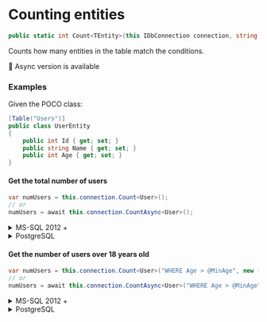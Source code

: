 # Counting entities

```csharp
public static int Count<TEntity>(this IDbConnection connection, string conditions = null, object parameters = null, IDbTransaction transaction = null, Dialect dialect = null, int? commandTimeout = null)
```

Counts how many entities in the table match the conditions.

:memo: Async version is available

### Examples
Given the POCO class:
```csharp
[Table("Users")]
public class UserEntity
{
    public int Id { get; set; }
    public string Name { get; set; }
    public int Age { get; set; }
}
```

#### Get the total number of users

```csharp
var numUsers = this.connection.Count<User>();
// or
numUsers = await this.connection.CountAsync<User>();
```

<details>
<summary>MS-SQL 2012 +</summary>
```SQL
SELECT COUNT(*)
FROM [Users]
```
</details>
<details>
<summary>PostgreSQL</summary>
```SQL
SELECT COUNT(*)
FROM Users
```
</details>


#### Get the number of users over 18 years old

```csharp
var numUsers = this.connection.Count<User>("WHERE Age > @MinAge", new { MinAge = 18 });
// or
numUsers = await this.connection.CountAsync<User>("WHERE Age > @MinAge", new { MinAge = 18 });
```

<details>
<summary>MS-SQL 2012 +</summary>
```SQL
SELECT COUNT(*)
FROM [Users]
WHERE Age > @MinAge
```
</details>
<details>
<summary>PostgreSQL</summary>
```SQL
SELECT COUNT(*)
FROM Users
WHERE Age > @MinAge
```
</details>